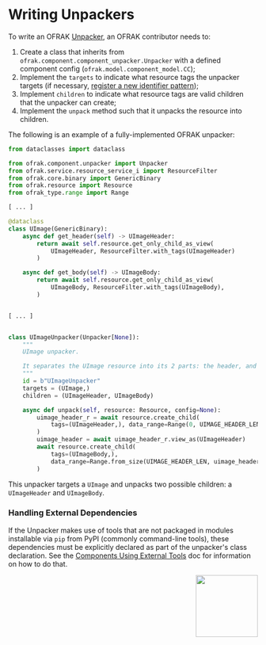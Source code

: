 # Writing Unpackers

To write an OFRAK [Unpacker](../../user-guide/key-concepts/component/unpacker.md), an OFRAK contributor needs to:

1. Create a class that inherits from `ofrak.component.component_unpacker.Unpacker` with a defined component config (`ofrak.model.component_model.CC`);
2. Implement the `targets` to indicate what resource tags the unpacker targets (if necessary, [register a new identifier pattern](./identifier.md));
3. Implement `children` to indicate what resource tags are valid children that the unpacker can create;
4. Implement the `unpack` method such that it unpacks the resource into children.

The following is an example of a fully-implemented OFRAK unpacker:

```python
from dataclasses import dataclass

from ofrak.component.unpacker import Unpacker
from ofrak.service.resource_service_i import ResourceFilter
from ofrak.core.binary import GenericBinary
from ofrak.resource import Resource
from ofrak_type.range import Range

[ ... ]

@dataclass
class UImage(GenericBinary):
    async def get_header(self) -> UImageHeader:
        return await self.resource.get_only_child_as_view(
            UImageHeader, ResourceFilter.with_tags(UImageHeader)
        )

    async def get_body(self) -> UImageBody:
        return await self.resource.get_only_child_as_view(
            UImageBody, ResourceFilter.with_tags(UImageBody),
        )


[ ... ]


class UImageUnpacker(Unpacker[None]):
    """
    UImage unpacker.

    It separates the UImage resource into its 2 parts: the header, and the body.
    """
    id = b"UImageUnpacker"
    targets = (UImage,)
    children = (UImageHeader, UImageBody)

    async def unpack(self, resource: Resource, config=None):
        uimage_header_r = await resource.create_child(
            tags=(UImageHeader,), data_range=Range(0, UIMAGE_HEADER_LEN)
        )
        uimage_header = await uimage_header_r.view_as(UImageHeader)
        await resource.create_child(
            tags=(UImageBody,),
            data_range=Range.from_size(UIMAGE_HEADER_LEN, uimage_header.ih_size),
        )
```

This unpacker targets a `UImage` and unpacks two possible children: a `UImageHeader` and `UImageBody`.



### Handling External Dependencies

If the Unpacker makes use of tools that are not packaged in modules installable via `pip` from 
PyPI (commonly command-line tools), these dependencies must be explicitly declared as part of the 
unpacker's class declaration. See the [Components Using External Tools](./external_tools.md) doc for 
information on how to do that.

<div align="right">
<img src="../../assets/square_02.png" width="125" height="125">
</div>
